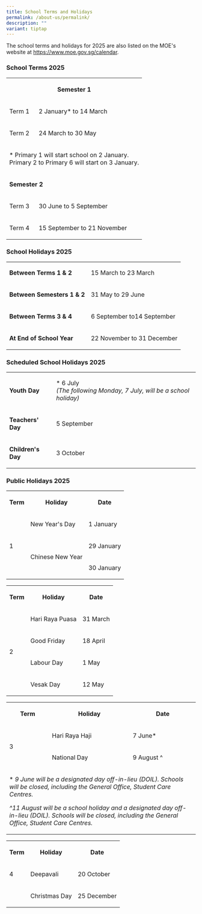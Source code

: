 ```yaml
---
title: School Terms and Holidays
permalink: /about-us/permalink/
description: ""
variant: tiptap
---
```

<p>The school terms and holidays for 2025 are also listed on the MOE's website
at <a href="https://www.moe.gov.sg/calendar" rel="noopener noreferrer nofollow" target="_blank">https://www.moe.gov.sg/calendar</a>.</p>
<h3>School Terms 2025</h3>
<table style="minWidth: 50px">
<colgroup>
<col>
<col>
</colgroup>
<tbody>
<tr>
<th rowspan="1" colspan="2">
<p>Semester 1</p>
</th>
</tr>
<tr>
<td rowspan="1" colspan="1">
<p>Term 1</p>
</td>
<td rowspan="1" colspan="1">
<p>2 January* to 14 March</p>
</td>
</tr>
<tr>
<td rowspan="1" colspan="1">
<p>Term 2</p>
</td>
<td rowspan="1" colspan="1">
<p>24 March to 30 May</p>
</td>
</tr>
<tr>
<td rowspan="1" colspan="2">
<p>* Primary 1 will start school on 2 January.
<br>Primary 2 to Primary 6 will start on 3 January.</p>
</td>
</tr>
<tr>
<td rowspan="1" colspan="2">
<p><strong>Semester 2</strong>
</p>
</td>
</tr>
<tr>
<td rowspan="1" colspan="1">
<p>Term 3</p>
</td>
<td rowspan="1" colspan="1">
<p>30 June to 5 September</p>
</td>
</tr>
<tr>
<td rowspan="1" colspan="1">
<p>Term 4</p>
</td>
<td rowspan="1" colspan="1">
<p>15 September to 21 November</p>
</td>
</tr>
</tbody>
</table>
<h3>School Holidays 2025</h3>
<table style="minWidth: 50px">
<colgroup>
<col>
<col>
</colgroup>
<tbody>
<tr>
<td rowspan="1" colspan="1">
<p><strong>Between Terms 1 &amp; 2</strong>
</p>
</td>
<td rowspan="1" colspan="1">
<p>15 March to 23 March</p>
</td>
</tr>
<tr>
<td rowspan="1" colspan="1">
<p><strong>Between Semesters 1 &amp; 2</strong>
</p>
</td>
<td rowspan="1" colspan="1">
<p>31 May to 29 June</p>
</td>
</tr>
<tr>
<td rowspan="1" colspan="1">
<p><strong>Between Terms 3 &amp; 4</strong>
</p>
</td>
<td rowspan="1" colspan="1">
<p>6 September to14 September</p>
</td>
</tr>
<tr>
<td rowspan="1" colspan="1">
<p><strong>At End of School Year</strong>
</p>
</td>
<td rowspan="1" colspan="1">
<p>22 November to 31 December</p>
</td>
</tr>
</tbody>
</table>
<h3>Scheduled School Holidays 2025</h3>
<table style="minWidth: 50px">
<colgroup>
<col>
<col>
</colgroup>
<tbody>
<tr>
<td rowspan="1" colspan="1">
<p><strong>Youth Day</strong>
</p>
</td>
<td rowspan="1" colspan="1">
<p>* 6 July
<br><em>(The following Monday, 7 July, will be a school holiday)</em>
</p>
</td>
</tr>
<tr>
<td rowspan="1" colspan="1">
<p><strong>Teachers' Day</strong>
</p>
</td>
<td rowspan="1" colspan="1">
<p>5 September</p>
</td>
</tr>
<tr>
<td rowspan="1" colspan="1">
<p><strong>Children's Day</strong>
</p>
</td>
<td rowspan="1" colspan="1">
<p>3 October</p>
</td>
</tr>
</tbody>
</table>
<h3>Public Holidays 2025</h3>
<table style="minWidth: 75px">
<colgroup>
<col>
<col>
<col>
</colgroup>
<tbody>
<tr>
<th rowspan="1" colspan="1">
<p>Term</p>
</th>
<th rowspan="1" colspan="1">
<p>Holiday</p>
</th>
<th rowspan="1" colspan="1">
<p>Date</p>
</th>
</tr>
<tr>
<td rowspan="3" colspan="1">
<p>1</p>
</td>
<td rowspan="1" colspan="1">
<p>New Year's Day</p>
</td>
<td rowspan="1" colspan="1">
<p>1 January</p>
</td>
</tr>
<tr>
<td rowspan="2" colspan="1">
<p>Chinese New Year</p>
</td>
<td rowspan="1" colspan="1">
<p>29 January</p>
</td>
</tr>
<tr>
<td rowspan="1" colspan="1">
<p>30 January</p>
</td>
</tr>
</tbody>
</table>
<table style="minWidth: 75px">
<colgroup>
<col>
<col>
<col>
</colgroup>
<tbody>
<tr>
<th rowspan="1" colspan="1">
<p>Term</p>
</th>
<th rowspan="1" colspan="1">
<p>Holiday</p>
</th>
<th rowspan="1" colspan="1">
<p>Date</p>
</th>
</tr>
<tr>
<td rowspan="4" colspan="1">
<p>2</p>
</td>
<td rowspan="1" colspan="1">
<p>Hari Raya Puasa</p>
</td>
<td rowspan="1" colspan="1">
<p>31 March</p>
</td>
</tr>
<tr>
<td rowspan="1" colspan="1">
<p>Good Friday</p>
</td>
<td rowspan="1" colspan="1">
<p>18 April</p>
</td>
</tr>
<tr>
<td rowspan="1" colspan="1">
<p>Labour Day</p>
</td>
<td rowspan="1" colspan="1">
<p>1 May</p>
</td>
</tr>
<tr>
<td rowspan="1" colspan="1">
<p>Vesak Day</p>
</td>
<td rowspan="1" colspan="1">
<p>12 May</p>
</td>
</tr>
</tbody>
</table>
<table style="minWidth: 75px">
<colgroup>
<col>
<col>
<col>
</colgroup>
<tbody>
<tr>
<th rowspan="1" colspan="1">
<p>Term</p>
</th>
<th rowspan="1" colspan="1">
<p>Holiday</p>
</th>
<th rowspan="1" colspan="1">
<p>Date</p>
</th>
</tr>
<tr>
<td rowspan="2" colspan="1">
<p>3</p>
</td>
<td rowspan="1" colspan="1">
<p>Hari Raya Haji</p>
</td>
<td rowspan="1" colspan="1">
<p>7 June*</p>
</td>
</tr>
<tr>
<td rowspan="1" colspan="1">
<p>National Day</p>
</td>
<td rowspan="1" colspan="1">
<p>9 August ^</p>
</td>
</tr>
<tr>
<td rowspan="1" colspan="3">
<p>* <em>9 June will be a designated day off-in-lieu (DOIL). Schools will be closed, including the General Office, Student Care Centres.</em>
</p>
<p></p>
<p><em>^11 August will be a school holiday and a designated day off-in-lieu (DOIL). Schools will be closed, including the General Office, Student Care Centres.</em>
</p>
</td>
</tr>
</tbody>
</table>
<table style="minWidth: 75px">
<colgroup>
<col>
<col>
<col>
</colgroup>
<tbody>
<tr>
<th rowspan="1" colspan="1">
<p>Term</p>
</th>
<th rowspan="1" colspan="1">
<p>Holiday</p>
</th>
<th rowspan="1" colspan="1">
<p>Date</p>
</th>
</tr>
<tr>
<td rowspan="1" colspan="1">
<p>4</p>
</td>
<td rowspan="1" colspan="1">
<p>Deepavali</p>
</td>
<td rowspan="1" colspan="1">
<p>20 October</p>
</td>
</tr>
<tr>
<td rowspan="1" colspan="1">
<p></p>
</td>
<td rowspan="1" colspan="1">
<p>Christmas Day</p>
</td>
<td rowspan="1" colspan="1">
<p>25 December</p>
</td>
</tr>
</tbody>
</table>
<p></p>